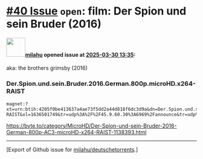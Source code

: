 # [\#40 Issue](https://github.com/milahu/deutschetorrents/issues/40) `open`: film: Der Spion und sein Bruder (2016)

#### <img src="https://avatars.githubusercontent.com/u/12958815?v=4" width="50">[milahu](https://github.com/milahu) opened issue at [2025-03-30 13:35](https://github.com/milahu/deutschetorrents/issues/40):

aka: the brothers grimsby (2016)

### Der.Spion.und.sein.Bruder.2016.German.800p.microHD.x264-RAIST

    magnet:?xt=urn:btih:4205f0be413637a4ae73f5dd2a44d818f6dc3d9a&dn=Der.Spion.und.sein.Bruder.2016.German.800p.microHD.x264-RAIST&xl=1636501749&tr=udp%3A%2F%2F45.9.60.30%3A6969%2Fannounce&tr=udp%3A%2F%2F142.132.183.104%3A6969%2Fannounce&tr=udp%3A%2F%2F185.216.179.62%3A25%2Fannounce&tr=udp%3A%2F%2F93.158.213.92%3A1337%2Fannounce&tr=udp%3A%2F%2F5.255.124.190%3A6969%2Fannounce&piece_size=4194304

<https://byte.to/category/MicroHD/Der-Spion-und-sein-Bruder-2016-German-800p-AC3-microHD-x264-RAIST-1138393.html>

------------------------------------------------------------------------

\[Export of Github issue for
[milahu/deutschetorrents](https://github.com/milahu/deutschetorrents).\]
